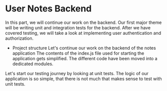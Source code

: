 # User Notes Backend

In this part, we will continue our work on the backend. Our first major theme will be writing unit and integration tests for the backend. After we have covered testing, we will take a look at implementing user authentication and authorization.

- Project structure
Let's continue our work on the backend of the notes application
The contents of the index.js file used for starting the application gets simplified.
The different code have been moved into a dedicated modules.

Let's start our testing journey by looking at unit tests. The logic of our application is so simple, that there is not much that makes sense to test with unit tests.